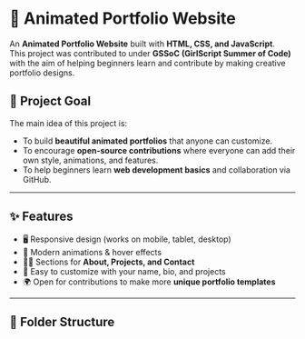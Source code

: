 # 🌟 Animated Portfolio Website

An **Animated Portfolio Website** built with **HTML, CSS, and JavaScript**.  
This project was contributed to under **GSSoC (GirlScript Summer of Code)** with the aim of helping beginners learn and contribute by making creative portfolio designs.

## 🚀 Project Goal
The main idea of this project is:
- To build **beautiful animated portfolios** that anyone can customize.
- To encourage **open-source contributions** where everyone can add their own style, animations, and features.
- To help beginners learn **web development basics** and collaboration via GitHub.

---

## ✨ Features
- 🖥️ Responsive design (works on mobile, tablet, desktop)
- 🎨 Modern animations & hover effects
- 🧑‍💻 Sections for **About, Projects, and Contact**
- 📝 Easy to customize with your name, bio, and projects
- 🌍 Open for contributions to make more **unique portfolio templates**

---

## 📂 Folder Structure
